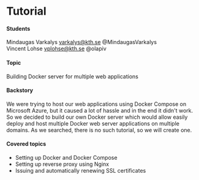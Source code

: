 # Tutorial
#### Students
Mindaugas Varkalys varkalys@kth.se @MindaugasVarkalys  
Vincent Lohse vplohse@kth.se @olapiv

#### Topic
Building Docker server for multiple web applications

#### Backstory
We were trying to host our web applications using Docker Compose on Microsoft Azure, but it caused a lot of hassle and in the end it didn't work. So we decided to build our own Docker server which would allow easily deploy and host multiple Docker web server applications on multiple domains. As we searched, there is no such tutorial, so we will create one.

#### Covered topics
- Setting up Docker and Docker Compose
- Setting up reverse proxy using Nginx
- Issuing and automatically renewing SSL certificates